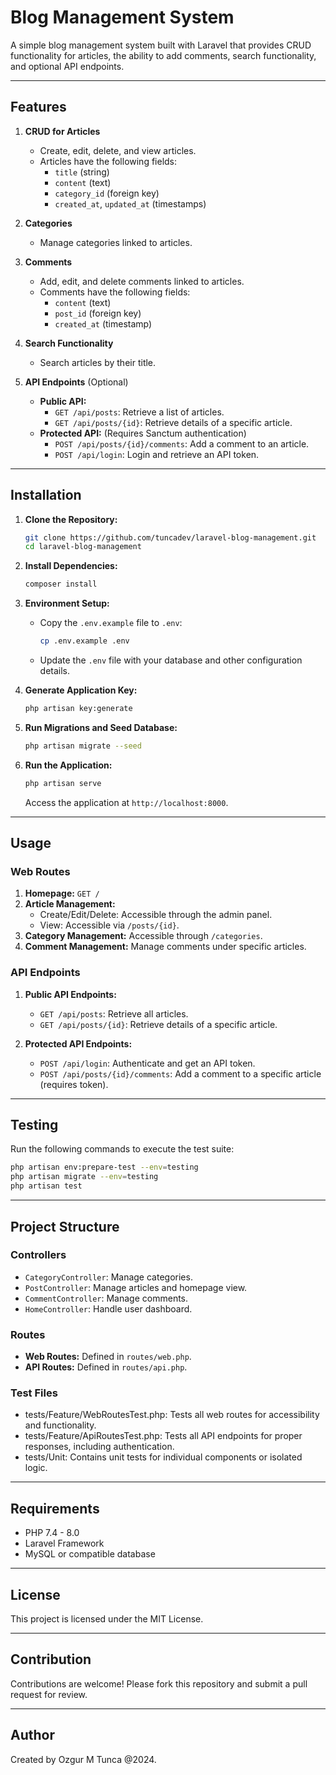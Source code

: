 # Blog Management System

A simple blog management system built with Laravel that provides CRUD functionality for articles, the ability to add comments, search functionality, and optional API endpoints.

---

## Features

1. **CRUD for Articles**
   - Create, edit, delete, and view articles.
   - Articles have the following fields:
     - `title` (string)
     - `content` (text)
     - `category_id` (foreign key)
     - `created_at`, `updated_at` (timestamps)

2. **Categories**
   - Manage categories linked to articles.

3. **Comments**
   - Add, edit, and delete comments linked to articles.
   - Comments have the following fields:
     - `content` (text)
     - `post_id` (foreign key)
     - `created_at` (timestamp)

4. **Search Functionality**
   - Search articles by their title.

5. **API Endpoints** (Optional)
   - **Public API:**
     - `GET /api/posts`: Retrieve a list of articles.
     - `GET /api/posts/{id}`: Retrieve details of a specific article.
   - **Protected API:** (Requires Sanctum authentication)
     - `POST /api/posts/{id}/comments`: Add a comment to an article.
     - `POST /api/login`: Login and retrieve an API token.

---

## Installation

1. **Clone the Repository:**
   ```bash
   git clone https://github.com/tuncadev/laravel-blog-management.git
   cd laravel-blog-management
   ```

2. **Install Dependencies:**
   ```bash
   composer install
   ```

3. **Environment Setup:**
   - Copy the `.env.example` file to `.env`:
   
     ```bash
     cp .env.example .env
     ```
   - Update the `.env` file with your database and other configuration details.

4. **Generate Application Key:**
   ```bash
   php artisan key:generate
   ```

5. **Run Migrations and Seed Database:**
   ```bash
   php artisan migrate --seed
   ```

6. **Run the Application:**
   ```bash
   php artisan serve
   ```
   Access the application at `http://localhost:8000`.

---

## Usage

### Web Routes

1. **Homepage:** `GET /`
2. **Article Management:**
   - Create/Edit/Delete: Accessible through the admin panel.
   - View: Accessible via `/posts/{id}`.
3. **Category Management:** Accessible through `/categories`.
4. **Comment Management:** Manage comments under specific articles.

### API Endpoints

1. **Public API Endpoints:**
   - `GET /api/posts`: Retrieve all articles.
   - `GET /api/posts/{id}`: Retrieve details of a specific article.

2. **Protected API Endpoints:**
   - `POST /api/login`: Authenticate and get an API token.
   - `POST /api/posts/{id}/comments`: Add a comment to a specific article (requires token).

---

## Testing

Run the following commands to execute the test suite:

```bash
php artisan env:prepare-test --env=testing
php artisan migrate --env=testing
php artisan test

```

---

## Project Structure

### Controllers
- `CategoryController`: Manage categories.
- `PostController`: Manage articles and homepage view.
- `CommentController`: Manage comments.
- `HomeController`: Handle user dashboard.

### Routes
- **Web Routes:** Defined in `routes/web.php`.
- **API Routes:** Defined in `routes/api.php`.

### Test Files
 - tests/Feature/WebRoutesTest.php: Tests all web routes for accessibility and functionality.
 - tests/Feature/ApiRoutesTest.php: Tests all API endpoints for proper responses, including authentication.
 - tests/Unit: Contains unit tests for individual components or isolated logic.

---

## Requirements

- PHP 7.4 - 8.0
- Laravel Framework
- MySQL or compatible database

---

## License
This project is licensed under the MIT License.

---

## Contribution
Contributions are welcome! Please fork this repository and submit a pull request for review.

---

## Author
Created by Ozgur M Tunca @2024.